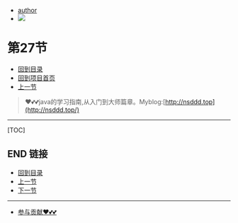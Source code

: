 + [author](https://github.com/3293172751)
+ <a href="https://github.com/3293172751" target="_blank"><img src="https://img.shields.io/badge/Github-xiongxinwei-inactive?style=social&logo=github"></a></p>
# 第27节
+ [回到目录](../README.md)
+ [回到项目首页](../../README.md)
+ [上一节](26.md)
> ❤️💕💕java的学习指南,从入门到大师篇章。Myblog:[http://nsddd.top](http://nsddd.top/)
---
[TOC]





## END 链接
+ [回到目录](../README.md)
+ [上一节](26.md)
+ [下一节](28.md)
---
+ [参与贡献❤️💕💕](https://github.com/3293172751/Block_Chain/blob/master/Git/git-contributor.md)